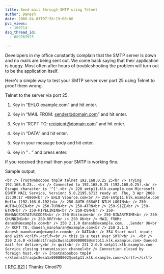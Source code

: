 ```yaml
---
title: Send mail through SMTP using Telnet
author: Danesh
date: 2008-04-03T07:58:19+00:00
pvc_views:
  - 109714
dsq_thread_id:
  - 889763925

---
```

Developers in my office constantly complain that the SMTP server is down and no mails are being sent out. We come back saying that their application is buggy. Most often after hours of troubleshooting the problem will turn out to be the application itself.

Here's a simple way to test your SMTP server over port 25 using Telnet to proof them wrong.

Telnet to the server via port 25.

1. Key in &#8220;EHLO example.com&#8221; and hit enter.

2. Key in &#8220;MAIL FROM: sender@domain.com&#8221; and hit enter.

3. Key in &#8220;RCPT TO: recipient@domain.com&#8221; and hit enter.

4. Key in &#8220;DATA&#8221; and hit enter.

5. Key in your message body and hit enter.

6. Key in &#8221; . &#8221; and press enter.

If you received the mail then your SMTP is working fine.

Sample output,  
<!--more-->

  
`<br />
[root@abooboo tmp]# telnet 192.168.0.25 25<br />
Trying 192.168.0.25...<br />
Connected to 192.168.0.25 (192.168.0.25).<br />
Escape character is '^]'.<br />
220 smtp11.klk.example.com Microsoft ESMTP MAIL Service, Version: 5.0.2195.6713 ready at  Thu, 3 Apr 2008 15:39:17 +0800<br />
EHLO Vsource.com<br />
250-smtp11.klk.example.com Hello [192.168.0.192]<br />
250-AUTH GSSAPI NTLM LOGIN<br />
250-AUTH=LOGIN<br />
250-TURN<br />
250-ATRN<br />
250-SIZE<br />
250-ETRN<br />
250-PIPELINING<br />
250-DSN<br />
250-ENHANCEDSTATUSCODES<br />
250-8bitmime<br />
250-BINARYMIME<br />
250-CHUNKING<br />
250-VRFY<br />
250 OK<br />
MAIL FROM: danesh@example.com<br />
250 2.1.0 danesh@example.com....Sender OK<br />
RCPT TO: danesh_manoharan@example.com<br />
250 2.1.5 danesh_manoharan@example.com<br />
DATA<br />
354 Start mail input; end with <crlf>.<crlf><br />
this is a test over SMTP<br />
.<br />
250 2.6.0 <klmdns1fraqbc8wsa1x00000002@smtp11.klk.example.com> Queued mail for delivery<br />
quit<br />
221 2.0.0 smtp11.klk.example.com Service closing transmission channel<br />
Connection closed by foreign host.<br />
[root@abooboo tmp]#</klmdns1fraqbc8wsa1x00000002@smtp11.klk.example.com></crlf></crlf>`

[ [RFC 821][1] ] Thanks Cinod79

 [1]: http://www.ietf.org/rfc/rfc0821.txt